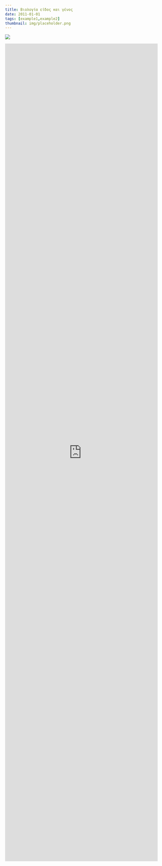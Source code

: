 ```yaml
---
title: Βιολογία είδος και γένος
date: 2011-01-01
tags: [example1,example2]
thumbnail: img/placeholder.png
---
```

![](http://s.enet.gr/resources/2010-06/42-3-thumb-large.jpg) 
<iframe frameborder="0" height="2677" scrolling="no" src="http://www.webdoc.com/embed/C56CB3C9-83E0-0001-11BD-1DBA1B001CA0" title="webdoc" width="500"></iframe>
